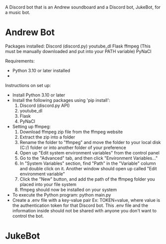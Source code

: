A Discord bot that is an Andrew soundboard and a Discord bot, JukeBot, for
a music bot.


# Andrew Bot
Packages installed:
Discord (discord.py)
youtube_dl
Flask
ffmpeg (This must be manually downloaded and put into your PATH variable)
PyNaCl

Requirements:
- Python 3.10 or later installed
- 

Instructions on set up:
- Install Python 3.10 or later
- Install the following packages using 'pip install':
    1) Discord (discord.py API)
    2) youtube_dl
    3) Flask
    4) PyNaCl
- Setting up ffmpeg:
    1) Download ffmpeg zip file from the ffmpeg website
    2) Extract the zip into a folder
    3) Rename the folder to "ffmpeg" and move the folder to your 
        local disk (C:/) folder or into another folder of your preference
    4) Open up "Edit system environment variables" from the control panel
    5) Go to the "Advanced" tab, and then click "Environment Variables..."
    6) In "System Variables" section, find "Path" in the "Variable" column and
        double click on it. Another window should open up called
        "Edit environment variable"
    7) Click the "New" button, and add the path of the ffmpeg folder you
        placed into your file system
    8) ffmpeg should now be installed on your system
- To execute the Python program: python main.py
- Create a .env file with a key-value pair
    Ex: TOKEN=value, where value is the authentication token for that Discord bot.
    This .env file and the information inside should not be shared with anyone
    you don't want to control the bot.

# JukeBot